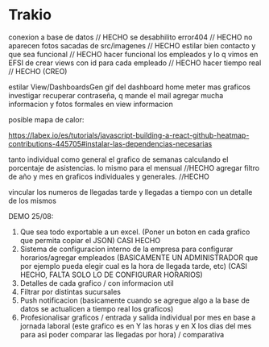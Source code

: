# Trakio

conexion a base de datos // HECHO
se desabhilito error404 // HECHO
no aparecen fotos sacadas de src/imagenes // HECHO
estilar bien contacto y que sea funcional // HECHO
hacer funcional los empleados y lo q vimos en EFSI de crear views con id para cada empleado // HECHO
hacer tiempo real // HECHO (CREO)

estilar View/DashboardsGen 
gif del dashboard home
meter mas graficos
investigar recuperar contraseña, q mande el mail
agregar mucha informacion y fotos formales en view informacion



posible mapa de calor:

https://labex.io/es/tutorials/javascript-building-a-react-github-heatmap-contributions-445705#instalar-las-dependencias-necesarias

tanto individual como general el grafico de semanas calculando el porcentaje de asistencias.
lo mismo para el mensual //HECHO
agregar filtro de año y mes en graficos individuales y generales. //HECHO

vincular los numeros de llegadas tarde y llegadas a tiempo con un detalle de los mismos 

DEMO 25/08:
1. Que sea todo exportable a un excel. (Poner un boton en cada grafico que permita copiar el JSON) CASI HECHO
2. Sistema de configuracion interno de la empresa para configurar horarios/agregar empleados (BASICAMENTE UN ADMINISTRADOR que por ejemplo pueda elegir cual es la hora de llegada tarde, etc) (CASI HECHO, FALTA SOLO LO DE CONFIGURAR HORARIOS)
3. Detalles de cada grafico / con informacion util
4. Filtrar por distintas sucursales
5. Push notificacion (basicamente cuando se agregue algo a la base de datos se actualicen a tiempo real los graficos)
6. Profesionalisar graficos / entrada y salida individual por mes en base a jornada laboral (este grafico es en Y las horas y en X los dias del mes para asi poder comparar las llegadas por hora) / comparativa